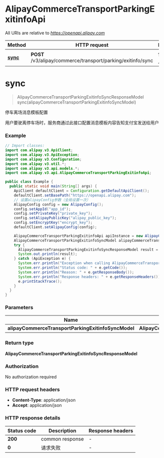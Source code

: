 # AlipayCommerceTransportParkingExitinfoApi

All URIs are relative to *https://openapi.alipay.com*

| Method | HTTP request | Description |
|------------- | ------------- | -------------|
| [**sync**](AlipayCommerceTransportParkingExitinfoApi.md#sync) | **POST** /v3/alipay/commerce/transport/parking/exitinfo/sync | 停车离场消息模板配置 |


<a name="sync"></a>
# **sync**
> AlipayCommerceTransportParkingExitinfoSyncResponseModel sync(alipayCommerceTransportParkingExitinfoSyncModel)

停车离场消息模板配置

用户要驶离停车场时，服务商通过此接口配置消息模板内容告知支付宝发送给用户

### Example
```java
// Import classes:
import com.alipay.v3.ApiClient;
import com.alipay.v3.ApiException;
import com.alipay.v3.Configuration;
import com.alipay.v3.util.*;
import com.alipay.v3.api.models.*;
import com.alipay.v3.api.AlipayCommerceTransportParkingExitinfoApi;

public class Example {
  public static void main(String[] args) {
    ApiClient defaultClient = Configuration.getDefaultApiClient();
    defaultClient.setBasePath("https://openapi.alipay.com");
    // 设置alipayConfig参数（全局设置一次）
    AlipayConfig config = new AlipayConfig();
    config.setAppId("app_id");
    config.setPrivateKey("private_key");
    config.setAlipayPublicKey("alipay_public_key");
    config.setEncryptKey("encrypt_key");
    defaultClient.setAlipayConfig(config);

    AlipayCommerceTransportParkingExitinfoApi apiInstance = new AlipayCommerceTransportParkingExitinfoApi(defaultClient);
    AlipayCommerceTransportParkingExitinfoSyncModel alipayCommerceTransportParkingExitinfoSyncModel = new AlipayCommerceTransportParkingExitinfoSyncModel(); // AlipayCommerceTransportParkingExitinfoSyncModel | 
    try {
      AlipayCommerceTransportParkingExitinfoSyncResponseModel result = apiInstance.sync(alipayCommerceTransportParkingExitinfoSyncModel);
      System.out.println(result);
    } catch (ApiException e) {
      System.err.println("Exception when calling AlipayCommerceTransportParkingExitinfoApi#sync");
      System.err.println("Status code: " + e.getCode());
      System.err.println("Reason: " + e.getResponseBody());
      System.err.println("Response headers: " + e.getResponseHeaders());
      e.printStackTrace();
    }
  }
}
```

### Parameters

| Name | Type | Description  | Notes |
|------------- | ------------- | ------------- | -------------|
| **alipayCommerceTransportParkingExitinfoSyncModel** | **AlipayCommerceTransportParkingExitinfoSyncModel**|  | [optional] |

### Return type

**AlipayCommerceTransportParkingExitinfoSyncResponseModel**

### Authorization

No authorization required

### HTTP request headers

 - **Content-Type**: application/json
 - **Accept**: application/json

### HTTP response details
| Status code | Description | Response headers |
|-------------|-------------|------------------|
| **200** | common response |  -  |
| **0** | 请求失败 |  -  |

